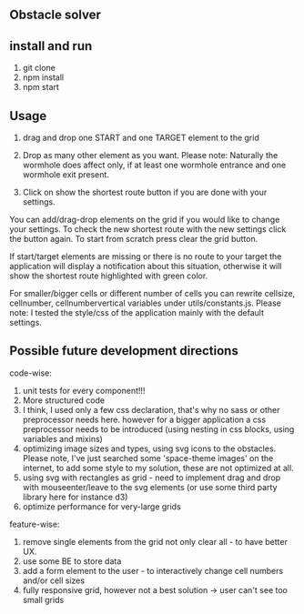 
## Obstacle solver
## install and run

1. git clone
2. npm install
3. npm start

## Usage

1. drag and drop one START and one TARGET element to the grid
2. Drop as many other element as you want.
Please note: Naturally the wormhole does affect only, if at least one wormhole entrance and one wormhole exit present.

3. Click on show the shortest route button if you are done with your settings.

You can add/drag-drop elements on the grid if you would like to change your settings.
To check the new shortest route with the new settings click the button again.
To start from scratch press clear the grid button.

If start/target elements are missing or there is no route to your target the application  will display a notification
about this situation, otherwise it will show the shortest route highlighted with green color.

For smaller/bigger cells or different number of cells you can rewrite
cellsize, cellnumber, cellnumbervertical variables under utils/constants.js.
Please note: I tested the style/css of the application mainly with the default settings.

 ## Possible future development directions

code-wise:
1. unit tests for every component!!!
2. More structured code
3. I think, I used only a few css declaration, that's why no sass or other preprocessor needs here.
however for a bigger application a css preprocessor needs to be introduced
(using nesting in css blocks, using variables and mixins)
4. optimizing image sizes and types, using svg icons to the obstacles.
Please note, I've just searched some 'space-theme images' on the internet, to add some style to my solution,
these are not optimized at all.
5.  using svg with rectangles as grid - need to implement drag and drop with mouseenter/leave to the svg elements
(or use some third party library here for instance d3)
6. optimize performance for very-large grids

feature-wise:
1. remove single elements from the grid not only clear all - to have better UX.
2. use some BE to store data
3. add a form  element to the user - to interactively change cell numbers  and/or cell sizes
4. fully responsive grid, however not a best solution -> user can't see too small grids
